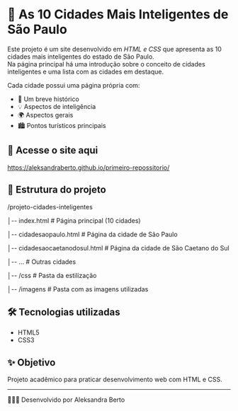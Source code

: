 # 🌆 As 10 Cidades Mais Inteligentes de São Paulo

Este projeto é um site desenvolvido em *HTML e CSS* que apresenta as 10 cidades mais inteligentes do estado de São Paulo.  
Na página principal há uma introdução sobre o conceito de cidades inteligentes e uma lista com as cidades em destaque.  

Cada cidade possui uma página própria com:
- 📖 Um breve histórico  
- 💡 Aspectos de inteligência  
- 🌍 Aspectos gerais  
- 🏙️ Pontos turísticos principais  

## 🚀 Acesse o site aqui
https://aleksandraberto.github.io/primeiro-repossitorio/

## 📂 Estrutura do projeto
/projeto-cidades-inteligentes

│-- index.html # Página principal (10 cidades)

│-- cidadesaopaulo.html # Página da cidade de São Paulo

│-- cidadesaocaetanodosul.html # Página da cidade de São Caetano do Sul

│-- ... # Outras cidades

│-- /css # Pasta da estilização

│-- /imagens # Pasta com as imagens utilizadas

## 🛠️ Tecnologias utilizadas
- HTML5  
- CSS3

## ✨ Objetivo
Projeto acadêmico para praticar desenvolvimento web com HTML e CSS.

---

👩🏽‍💻 Desenvolvido por Aleksandra Berto
